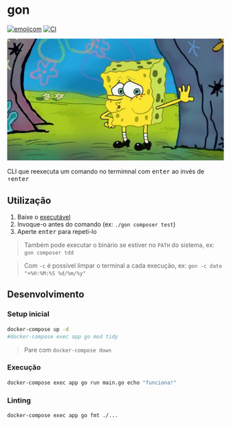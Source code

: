 # gon

[![emojicom](https://img.shields.io/badge/emojicom-%F0%9F%90%9B%20%F0%9F%86%95%20%F0%9F%92%AF%20%F0%9F%91%AE%20%F0%9F%86%98%20%F0%9F%92%A4-%23fff)](http://neni.dev/emojicom) [![CI](https://github.com/nenitf/gon/actions/workflows/ci.yml/badge.svg)](https://github.com/nenitf/gon/actions/workflows/ci.yml)

![Meme bob esponsa cansado](./bob-cansado.jpg)

CLI que reexecuta um comando no termimnal com <kbd>enter</kbd> ao invés de <kbd>↑</kbd><kbd>enter</kbd>

## Utilização

1. Baixe o [executável](https://github.com/nenitf/gon/releases/latest)
2. Invoque-o antes do comando (ex: ``./gon composer test``)
3. Aperte <kbd>enter</kbd> para repeti-lo 

> Também pode executar o binário se estiver no `PATH` do sistema, ex: ``gon composer tdd``

> Com `-c` é possível limpar o terminal a cada execução, ex: ``gon -c date "+%H:%M:%S %d/%m/%y"``

## Desenvolvimento

### Setup inicial

```sh
docker-compose up -d
#docker-compose exec app go mod tidy
```

> Pare com ``docker-compose down``

### Execução

```sh
docker-compose exec app go run main.go echo "funciona!"
```

### Linting

```sh
docker-compose exec app go fmt ./...
```
